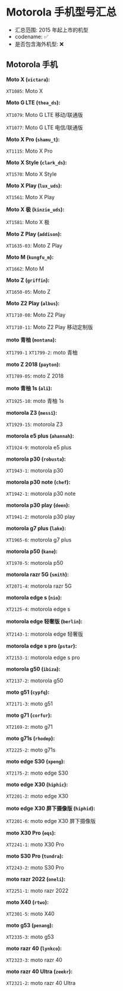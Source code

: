 # Motorola 手机型号汇总

- 汇总范围: 2015 年起上市的机型
- codename: ✅
- 是否包含海外机型: ❌

## Motorola 手机

**Moto X (`victara`):**

`XT1085`: Moto X

**Moto G LTE (`thea_ds`):**

`XT1079`: Moto G LTE 移动/联通版

`XT1077`: Moto G LTE 电信/联通版

**Moto X Pro (`shamu_t`):**

`XT1115`: Moto X Pro

**Moto X Style (`clark_ds`):**

`XT1570`: Moto X Style

**Moto X Play (`lux_uds`):**

`XT1561`: Moto X Play

**Moto X 极 (`kinzie_uds`):**

`XT1581`: Moto X 极

**Moto Z Play (`addison`):**

`XT1635-03`: Moto Z Play

**Moto M (`kungfu_m`):**

`XT1662`: Moto M

**Moto Z (`griffin`):**

`XT1650-05`: Moto Z

**Moto Z2 Play (`albus`):**

`XT1710-08`: Moto Z2 Play

`XT1710-11`: Moto Z2 Play 移动定制版

**moto 青柚 (`montana`):**

`XT1799-1` `XT1799-2`: moto 青柚

**moto Z 2018 (`payton`):**

`XT1789-05`: moto Z 2018

**moto 青柚 1s (`ali`):**

`XT1925-10`: moto 青柚 1s

**motorola Z3 (`messi`):**

`XT1929-15`: motorola Z3

**motorola e5 plus (`ahannah`):**

`XT1924-9`: motorola e5 plus

**motorola p30 (`robusta`):**

`XT1943-1`: motorola p30

**motorola p30 note (`chef`):**

`XT1942-1`: motorola p30 note

**motorola p30 play (`deen`):**

`XT1941-2`: motorola p30 play

**motorola g7 plus (`lake`):**

`XT1965-6`: motorola g7 plus

**motorola p50 (`kane`):**

`XT1970-5`: motorola p50

**motorola razr 5G (`smith`):**

`XT2071-4`: motorola razr 5G

**motorola edge s (`nio`):**

`XT2125-4`: motorola edge s

**motorola edge 轻奢版 (`berlin`):**

`XT2143-1`: motorola edge 轻奢版

**motorola edge s pro (`pstar`):**

`XT2153-1`: motorola edge s pro

**motorola g50 (`ibiza`):**

`XT2137-2`: motorola g50

**moto g51 (`cypfq`):**

`XT2171-3`: moto g51

**moto g71 (`corfur`):**

`XT2169-2`: moto g71

**moto g71s (`rhodep`):**

`XT2225-2`: moto g71s

**moto edge S30 (`xpeng`):**

`XT2175-2`: moto edge S30

**moto edge X30 (`hiphic`):**

`XT2201-2`: moto edge X30

**moto edge X30 屏下摄像版 (`hiphid`):**

`XT2201-6`: moto edge X30 屏下摄像版

**moto X30 Pro (`eqs`):**

`XT2241-1`: moto X30 Pro

**moto S30 Pro (`tundra`):**

`XT2243-2`: moto S30 Pro

**moto razr 2022 (`oneli`):**

`XT2251-1`: moto razr 2022

**moto X40 (`rtwo`):**

`XT2301-5`: moto X40

**moto g53 (`penang`):**

`XT2335-3`: moto g53

**moto razr 40 (`lynkco`):**

`XT2323-3`: moto razr 40

**moto razr 40 Ultra (`zeekr`):**

`XT2321-2`: moto razr 40 Ultra
